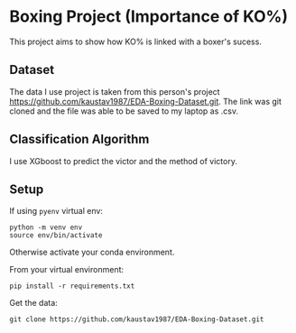 # Boxing Project (Importance of KO%)

This project aims to show how KO% is linked with a boxer's sucess.

## Dataset 
The data I use project is taken from this person's project https://github.com/kaustav1987/EDA-Boxing-Dataset.git. The link was git cloned and the file was able to be saved to my laptop as .csv.

## Classification Algorithm
I use XGboost to predict the victor and the method of victory.


## Setup

If using `pyenv` virtual env:

```shell
python -m venv env
source env/bin/activate
```

Otherwise activate your conda environment.

From your virtual environment:

```shell
pip install -r requirements.txt
```

Get the data:
```shell
git clone https://github.com/kaustav1987/EDA-Boxing-Dataset.git
```

